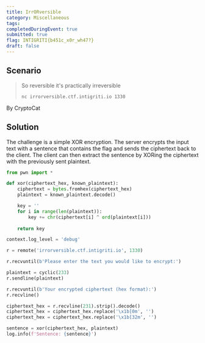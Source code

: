 ```yaml
---
title: IrrORversible
category: Miscellaneous
tags: 
completedDuringEvent: true
submitted: true
flag: INTIGRITI{b451c_x0r_wh47?}
draft: false
---
```

## Scenario

> So reversible it's practically irreversible
>
> `nc irrorversible.ctf.intigriti.io 1330`

By CryptoCat

## Solution

The challenge is a simple XOR encryption. The server encrypts the input text with a sentence that contains the flag and sends the ciphertext back to the client. The client can then extract the sentence by XORing the ciphertext with the previously sent plaintext.

```py
from pwn import *

def xor(ciphertext_hex, known_plaintext):
    ciphertext = bytes.fromhex(ciphertext_hex)
    plaintext = known_plaintext.decode()

    key = ''
    for i in range(len(plaintext)):
        key += chr(ciphertext[i] ^ ord(plaintext[i]))
    
    return key

context.log_level = 'debug'

r = remote('irrorversible.ctf.intigriti.io', 1330)

r.recvuntil(b'Please enter the text you would like to encrypt:')

plaintext = cyclic(233)
r.sendline(plaintext)

r.recvuntil(b'Your encrypted ciphertext (hex format):')
r.recvline()

ciphertext_hex = r.recvline(231).strip().decode()
ciphertext_hex = ciphertext_hex.replace('\x1b[0m', '')
ciphertext_hex = ciphertext_hex.replace('\x1b[32m', '')

sentence = xor(ciphertext_hex, plaintext)
log.info(f'Sentence: {sentence}')
```